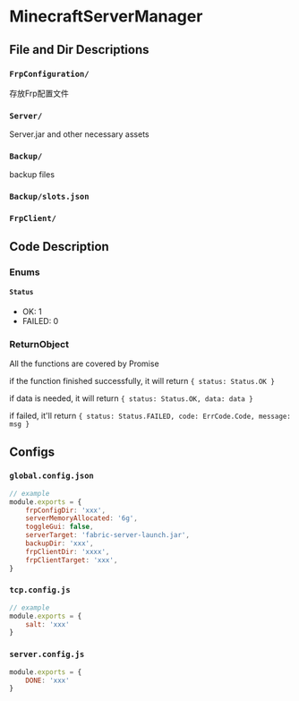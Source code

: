 # MinecraftServerManager

## File and Dir Descriptions
### `FrpConfiguration/`
存放Frp配置文件
### `Server/`
Server.jar and other necessary assets
### `Backup/`
backup files
### `Backup/slots.json`
### `FrpClient/`

## Code Description
### Enums
#### `Status`
- OK: 1
- FAILED: 0
### ReturnObject
All the functions are covered by Promise

if the function finished successfully, it will return
`{ status: Status.OK }`

if data is needed, it will return 
`{ status: Status.OK, data: data }`

if failed, it'll return 
`{ status: Status.FAILED, code: ErrCode.Code, message: msg }`

## Configs
### `global.config.json`
```js
// example
module.exports = {
    frpConfigDir: 'xxx',
    serverMemoryAllocated: '6g',
    toggleGui: false,
    serverTarget: 'fabric-server-launch.jar',
    backupDir: 'xxx',
    frpClientDir: 'xxxx',
    frpClientTarget: 'xxx',
}

```
### `tcp.config.js`
```js
// example
module.exports = {
    salt: 'xxx'
}
```
### `server.config.js`
```js
module.exports = {
    DONE: 'xxx'
}
```
